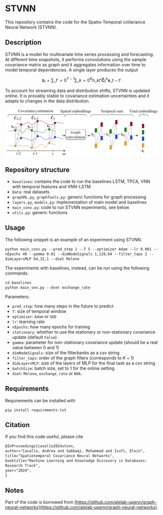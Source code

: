 # STVNN

This repository contains the code for the Spatio-Temporal coVariance Neural Network (STVNN). 

## Description

STVNN is a model for multivariate time series processing and forecasting. At different time snapshots, it performs convolutions using the sample covariance matrix as graph and it aggregates information over time to model temporal dependencies. A single layer produces the output

$$ \textbf{z}_t = \sum\_{t'=0}^{T-1}\sum\_{k=0}^K h\_{kt'} \mathbf{\hat{C}}_t^k \mathbf{x}\_{t-t'}.$$

To account for streaming data and distribution shifts, STVNN is updated online. It is provably stable to covariance estimation uncertainties and it adapts to changes in the data distribution.

![STVF](./figures/STVNN.svg)  

## Repository structure
- `baselines`: contains the code to run the baselines LSTM, TPCA, VNN with temporal features and VNN-LSTM
- `Data`: real datasets
- `graphML.py`, `graphTools.py`: generic functions for graph processing
- `layers.py`, `models.py`: implementation of main model and baselines
- `main_conv.py`: code to run STVNN experiments, see below
- `utils.py`: generic functions

## Usage
The following snippet is an example of an experiment using STVNN.
```
python main_conv.py --pred_step 1 --T 5 --optimizer Adam --lr 0.001 --nEpochs 40 --gamma 0.01 --dimNodeSignals 1,128,64 --filter_taps 2 --dimLayersMLP 64,32,1 --dset Molene
```

The experiments with baselines, instead, can be run using the following commands.
```
cd baselines
python main_vnn.py --dset exchange_rate
```

Parameters:
- `pred_step`: how many steps in the future to predict
- `T`: size of temporal window
- `optimizer`: `Adam` or `SGD`
- `lr`: learning rate
- `nEpochs`: how many epochs for training
- `stationary`: whether to use the stationary or non-stationary covariance update (default `False`)
- `gamma`: parameter for non-stationary covariance update (should be a real value between 0 and 1)
- `dimNodeSignals`: size of the filterbanks as a csv string
- `filter_taps`: order of the graph filters (corresponds to $K + 1$)
- `dimLayersMLP`: size of the layers of MLP for the final task as a csv string
- `batchSize`: batch size, set to 1 for the online setting
- `dset`: `Molene`, `exchange_rate` or `NOA`.

## Requirements

Requirements can be installed with

```
pip install requirements.txt
```

## Citation
If you find this code useful, please cite
```
@InProceedings{cavallo2024stvnn,
author="Cavallo, Andrea and Sabbaqi, Mohammad and Isufi, Elvin",
title="Spatiotemporal Covariance Neural Networks",
booktitle="Machine Learning and Knowledge Discovery in Databases: Research Track",
year="2024",
}
```

## Notes

Part of the code is borrowed from [https://github.com/alelab-upenn/graph-neural-networks](https://github.com/alelab-upenn/graph-neural-networks).
